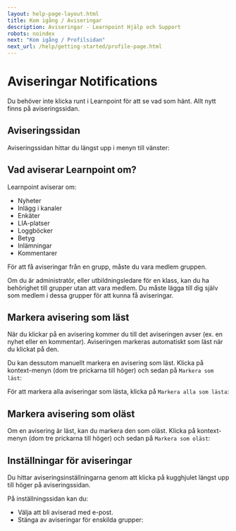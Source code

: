 ```yaml
---
layout: help-page-layout.html
title: Kom igång / Aviseringar
description: Aviseringar - Learnpoint Hjälp och Support
robots: noindex
next: "Kom igång / Profilsidan"
next_url: /help/getting-started/profile-page.html
---
```


<h1>
    <span lang="sv">Aviseringar</span>
    <span lang="en">Notifications</span>
</h1>

<!-- only-in-swedish.html -->

Du behöver inte klicka runt i Learnpoint för att se vad som hänt. Allt nytt finns på aviseringssidan.


## Aviseringssidan

Aviseringssidan hittar du längst upp i menyn till vänster:

<!-- desktop-screenshot.html, { src: "_assets/notifications.png", alt: "Aviseringar", theme: "light" } -->


## Vad aviserar Learnpoint om?

Learnpoint aviserar om:

- Nyheter
- Inlägg i kanaler
- Enkäter
- LIA-platser
- Loggböcker
- Betyg
- Inlämningar
- Kommentarer

För att få aviseringar från en grupp, måste du vara medlem gruppen.

Om du är administratör, eller utbildningsledare för en klass, kan du ha behörighet till grupper utan att vara medlem. Du måste lägga till dig själv som medlem i dessa grupper för att kunna få aviseringar.


## Markera avisering som läst

När du klickar på en avisering kommer du till det aviseringen avser (ex. en nyhet eller en kommentar). Aviseringen markeras automatiskt som läst när du klickat på den.

Du kan dessutom manuellt markera en avisering som läst. Klicka på kontext-menyn (dom tre prickarna till höger) och sedan på `Markera som läst`:

<!-- screenshot.html, { src: "_assets/notification-mark-as-read.png", alt: "Aviseringar", theme: "light" } -->

För att markera alla aviseringar som lästa, klicka på `Markera alla som lästa`:

<!-- desktop-screenshot.html, { src: "_assets/notifications-mark-all-as-read.png", alt: "Aviseringar", theme: "light" } -->


## Markera avisering som oläst

Om en avisering är läst, kan du markera den som oläst. Klicka på kontext-menyn (dom tre prickarna till höger) och sedan på `Markera som oläst`:

<!-- screenshot.html, { src: "_assets/notification-mark-as-unread.png", alt: "Aviseringar", theme: "light" } -->


## Inställningar för aviseringar

Du hittar aviseringsinställningarna genom att klicka på kugghjulet längst upp till höger på aviseringssidan.

På inställningssidan kan du:

- Välja att bli aviserad med e-post.
- Stänga av aviseringar för enskilda grupper:

<!-- screenshot.html, { src: "_assets/notification-settings.png", alt: "Inställningar", theme: "light" } -->
